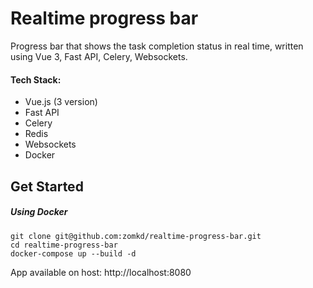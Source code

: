 # Realtime progress bar

Progress bar that shows the task completion status in real time, written using Vue 3, Fast API, Celery, Websockets.

#### Tech Stack:

 - Vue.js (3 version)
 - Fast API
 - Celery
 - Redis
 - Websockets
 - Docker

## Get Started


##### Using Docker

```
git clone git@github.com:zomkd/realtime-progress-bar.git
cd realtime-progress-bar
docker-compose up --build -d
```

App available on host: http://localhost:8080
